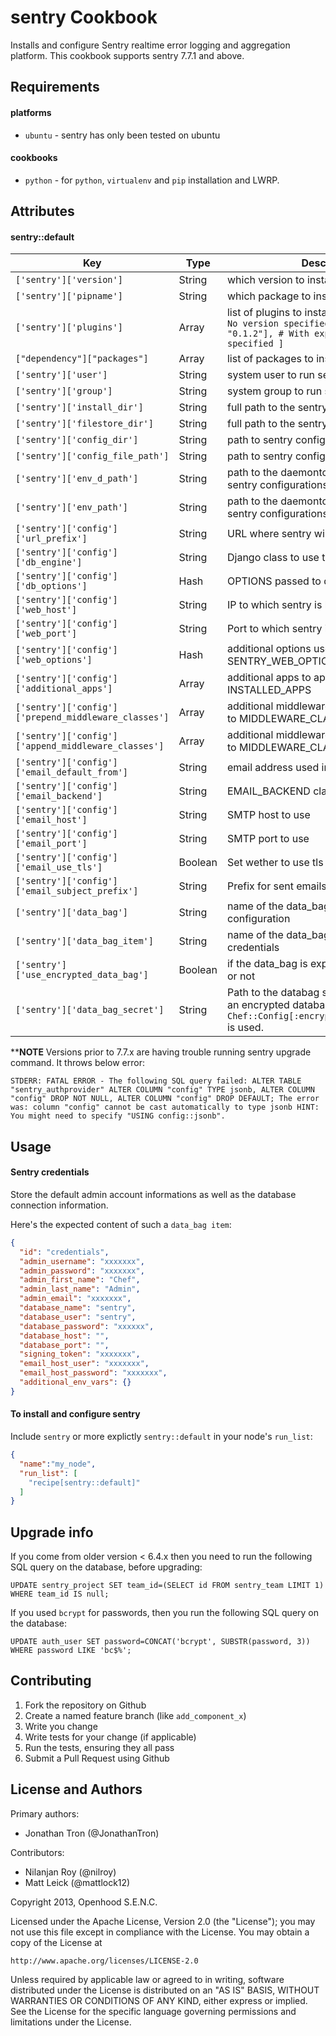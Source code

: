 sentry Cookbook
=================

Installs and configure Sentry realtime error logging and aggregation platform. This cookbook supports sentry 7.7.1 and above.

Requirements
------------

#### platforms
- `ubuntu` - sentry has only been tested on ubuntu

#### cookbooks
- `python` - for `python`, `virtualenv` and `pip` installation and LWRP.

Attributes
----------

#### sentry::default

| Key | Type | Description | Default |
|-----|------|-------------|---------|
| `['sentry']['version']` | String | which version to install | `"8.6.0" **` |
| `['sentry']['pipname']` | String | which package to install | `"sentry[postgres]"` |
| `['sentry']['plugins']` | Array | list of plugins to install: ``` [ "sentry-irc", # No version specified ["sentry-github", "0.1.2"], # With explicit version specified ] ``` | `[["django-secure", "1.0.1"], ["django-bcrypt", "0.9.2"], ["django-sendmail-backend", "0.1.2"]]` |
| `["dependency"]["packages"]` | Array | list of packages to install | `["libxml2-dev", "libxslt1-dev", "libffi-dev",]` |
| `['sentry']['user']` | String | system user to run sentry | `"sentry"` |
| `['sentry']['group']` | String | system group to run sentry | `"sentry"` |
| `['sentry']['install_dir']` | String | full path to the sentry install directory | `"/opt/sentry/"` |
| `['sentry']['filestore_dir']` | String | full path to the sentry filestore directory | `"/opt/sentry/data"` |
| `['sentry']['config_dir']` | String | path to sentry config directory | `"/opt/sentry/etc"` |
| `['sentry']['config_file_path']` | String | path to sentry config file | `"/opt/sentry/etc/config.py"` |
| `['sentry']['env_d_path']` | String | path to the daemontool's env.d path for sentry configurations | `"/etc/sentry.d"` |
| `['sentry']['env_path']` | String | path to the daemontool's env path for sentry configurations | `"/etc/sentry.d/env"` |
| `['sentry']['config']['url_prefix']` | String | URL where sentry will be accessible | `"http://localhost"` |
| `['sentry']['config']['db_engine']` | String | Django class to use to connect to database | `"django.db.backends.postgresql_psycopg2"` |
| `['sentry']['config']['db_options']` | Hash | OPTIONS passed to database config | `{autocommit: true}` |
| `['sentry']['config']['web_host']` | String | IP to which sentry is listening | `"127.0.0.1"` |
| `['sentry']['config']['web_port']` | String | Port to which sentry is listening | `9000` |
| `['sentry']['config']['web_options']` | Hash | additional options used in SENTRY_WEB_OPTIONS | `{"workers": 3, secure_scheme_headers: {"X-FORWARDED-PROTO": 'https'}}` |
| `['sentry']['config']['additional_apps']` | Array | additional apps to append to INSTALLED_APPS | `["djangosecure", "django_bcrypt"]` |
| `['sentry']['config']['prepend_middleware_classes']` | Array | additional middlewares classes to prepend to MIDDLEWARE_CLASSES | `["djangosecure.middleware.SecurityMiddleware"]` |
| `['sentry']['config']['append_middleware_classes']` | Array | additional middlewares classes to append to MIDDLEWARE_CLASSES | `[]` |
| `['sentry']['config']['email_default_from']` | String | email address used in from of sent emails | `"#{node["sentry"]["user"]}@#{node[:fqdn]}"` |
| `['sentry']['config']['email_backend']` | String | EMAIL_BACKEND class to use by django | `"django.core.mail.backends.smtp.EmailBackend"` |
| `['sentry']['config']['email_host']` | String | SMTP host to use | `"localhost"` |
| `['sentry']['config']['email_port']` | String | SMTP port to use | `25` |
| `['sentry']['config']['email_use_tls']` | Boolean | Set wether to use tls for auth | `false` |
| `['sentry']['config']['email_subject_prefix']` | String | Prefix for sent emails | `nil` |
| `['sentry']['data_bag']` | String | name of the data_bag holding the sentry configuration | `"sentry"` |
| `['sentry']['data_bag_item']` | String | name of the data_bag's item holding the credentials | `"credentials"` |
| `['sentry']['use_encrypted_data_bag']` | Boolean | if the data_bag is expected to be encrypted or not | `false` |
| `['sentry']['data_bag_secret']` | String | Path to the databag secret file when using an encrypted databag, if nil the value from `Chef::Config[:encrypted_data_bag_secret]` is used. | `nil` |

****NOTE** Versions prior to 7.7.x are having trouble running sentry upgrade command. It throws below error:

	STDERR: FATAL ERROR - The following SQL query failed: ALTER TABLE "sentry_authprovider" ALTER COLUMN "config" TYPE jsonb, ALTER COLUMN 	"config" DROP NOT NULL, ALTER COLUMN "config" DROP DEFAULT; The error was: column "config" cannot be cast automatically to type jsonb HINT: 	You might need to specify "USING config::jsonb".

Usage
-----

#### Sentry credentials

Store the default admin account informations as well as the database connection
information.

Here's the expected content of such a `data_bag item`:

```json
{
  "id": "credentials",
  "admin_username": "xxxxxxx",
  "admin_password": "xxxxxxx",
  "admin_first_name": "Chef",
  "admin_last_name": "Admin",
  "admin_email": "xxxxxxx",
  "database_name": "sentry",
  "database_user": "sentry",
  "database_password": "xxxxxx",
  "database_host": "",
  "database_port": "",
  "signing_token": "xxxxxxx",
  "email_host_user": "xxxxxxx",
  "email_host_password": "xxxxxxx",
  "additional_env_vars": {}
}
```

#### To install and configure sentry

Include `sentry` or more explictly `sentry::default` in your node's `run_list`:

```json
{
  "name":"my_node",
  "run_list": [
    "recipe[sentry::default]"
  ]
}
```

Upgrade info
------------

If you come from older version < 6.4.x then you need to run the following SQL query on the database, before upgrading:

```
UPDATE sentry_project SET team_id=(SELECT id FROM sentry_team LIMIT 1) WHERE team_id IS null;
```

If you used `bcrypt` for passwords, then you run the following SQL query on the database:

```
UPDATE auth_user SET password=CONCAT('bcrypt', SUBSTR(password, 3)) WHERE password LIKE 'bc$%';
```

Contributing
------------

1. Fork the repository on Github
2. Create a named feature branch (like `add_component_x`)
3. Write you change
4. Write tests for your change (if applicable)
5. Run the tests, ensuring they all pass
6. Submit a Pull Request using Github

License and Authors
-------------------

Primary authors:

- Jonathan Tron (@JonathanTron)

Contributors:

- Nilanjan Roy (@nilroy)
- Matt Leick (@mattlock12)

Copyright 2013, Openhood S.E.N.C.

Licensed under the Apache License, Version 2.0 (the "License");
you may not use this file except in compliance with the License.
You may obtain a copy of the License at

    http://www.apache.org/licenses/LICENSE-2.0

Unless required by applicable law or agreed to in writing, software
distributed under the License is distributed on an "AS IS" BASIS,
WITHOUT WARRANTIES OR CONDITIONS OF ANY KIND, either express or implied.
See the License for the specific language governing permissions and
limitations under the License.
